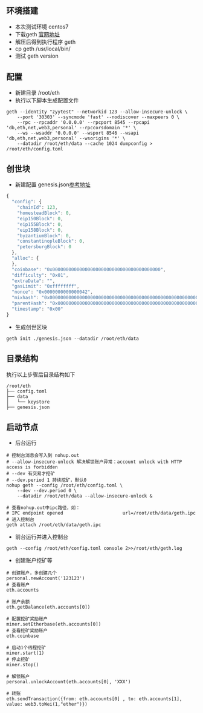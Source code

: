 ## 环境搭建
- 本次测试环境 centos7
- 下载geth [官网地址](https://geth.ethereum.org/downloads/)
- 解压后得到执行程序 geth
- cp geth /usr/local/bin/
- 测试 geth version

## 配置
- 新建目录 /root/eth
- 执行以下脚本生成配置文件

```shell
geth --identity "zyytest" --networkid 123 --allow-insecure-unlock \
    --port '30303' --syncmode 'fast' --nodiscover --maxpeers 0 \
    --rpc --rpcaddr '0.0.0.0' --rpcport 8545 --rpcapi 'db,eth,net,web3,personal' --rpccorsdomain '*' \
    --ws --wsaddr '0.0.0.0' --wsport 8546 --wsapi 'db,eth,net,web3,personal' --wsorigins '*' \
    --datadir /root/eth/data --cache 1024 dumpconfig > /root/eth/config.toml
```

## 创世块
- 新建配置 genesis.json[参考地址](https://hub.docker.com/r/ethereum/client-go)

```javascript
{
  "config": {
    "chainId": 123,
    "homesteadBlock": 0,
    "eip150Block": 0,
    "eip155Block": 0,
    "eip158Block": 0,
    "byzantiumBlock": 0,
    "constantinopleBlock": 0,
    "petersburgBlock": 0
  },
  "alloc": {
  },
  "coinbase": "0x0000000000000000000000000000000000000000",
  "difficulty": "0x01",
  "extraData": "",
  "gasLimit": "0xffffffff",
  "nonce": "0x0000000000000042",
  "mixhash": "0x0000000000000000000000000000000000000000000000000000000000000000",
  "parentHash": "0x0000000000000000000000000000000000000000000000000000000000000000",
  "timestamp": "0x00"
}
```

- 生成创世区块
```shell
geth init ./genesis.json --datadir /root/eth/data
```

## 目录结构
执行以上步骤后目录结构如下

```
/root/eth
├── config.toml
├── data
│   └── keystore
├── genesis.json
```

## 启动节点
- 后台运行

```shell
# 控制台消息会写入到 nohup.out
# --allow-insecure-unlock 解决解锁账户异常：account unlock with HTTP access is forbidden
# --dev 有交易才挖矿
# --dev.period 1 持续挖矿，默认0
nohup geth --config /root/eth/config.toml \
    --dev --dev.period 0 \
    --datadir /root/eth/data --allow-insecure-unlock &

# 查看nohup.out中ipc路径，如：
# IPC endpoint opened                      url=/root/eth/data/geth.ipc
# 进入控制台
geth attach /root/eth/data/geth.ipc
```

- 前台运行并进入控制台

```shell
geth --config /root/eth/config.toml console 2>>/root/eth/geth.log
```

- 创建账户挖矿等

```shell
# 创建账户，多创建几个
personal.newAccount('123123')
# 查看账户
eth.accounts

# 账户余额
eth.getBalance(eth.accounts[0])

# 配置挖矿奖励账户
miner.setEtherbase(eth.accounts[0])
# 查看挖矿奖励账户
eth.coinbase

# 启动1个线程挖矿
miner.start(1)
# 停止挖矿
miner.stop()

# 解锁账户
personal.unlockAccount(eth.accounts[0], 'XXX')

# 转账
eth.sendTransaction({from: eth.accounts[0] , to: eth.accounts[1], value: web3.toWei(1,"ether")})

```